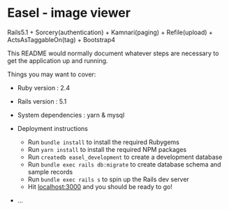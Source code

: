 # Easel - image viewer

Rails5.1 + Sorcery(authentication) + Kamnari(paging) + Refile(upload) + ActsAsTaggableOn(tag) + Bootstrap4

This README would normally document whatever steps are necessary to get the
application up and running.

Things you may want to cover:

* Ruby version : 2.4
* Rails version : 5.1
* System dependencies : yarn & mysql
* Deployment instructions
  - Run `bundle install` to install the required Rubygems
  - Run `yarn install` to install the required NPM packages
  - Run `createdb easel_development` to create a development database
  - Run `bundle exec rails db:migrate` to create database schema and sample records
  - Run `bundle exec rails s` to spin up the Rails dev server
  - Hit [localhost:3000](http://localhost:3000/) and you should be ready to go!

* ...
